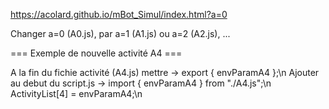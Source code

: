 https://acolard.github.io/mBot_Simul/index.html?a=0

Changer a=0 (A0.js), par a=1 (A1.js) ou a=2 (A2.js), ...

=== Exemple de nouvelle activité A4 ===
  
  A la fin du fichie activité (A4.js) mettre -> export { envParamA4 };\n
  Ajouter au debut du script.js ->  import { envParamA4 } from "./A4.js";\n
                                    ActivityList[4] = envParamA4;\n
